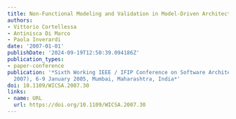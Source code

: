 ```yaml
---
title: Non-Functional Modeling and Validation in Model-Driven Architecture
authors:
- Vittorio Cortellessa
- Antinisca Di Marco
- Paola Inverardi
date: '2007-01-01'
publishDate: '2024-09-19T12:50:39.094186Z'
publication_types:
- paper-conference
publication: '*Sixth Working IEEE / IFIP Conference on Software Architecture (WICSA
  2007), 6-9 January 2005, Mumbai, Maharashtra, India*'
doi: 10.1109/WICSA.2007.30
links:
- name: URL
  url: https://doi.org/10.1109/WICSA.2007.30
---
```

